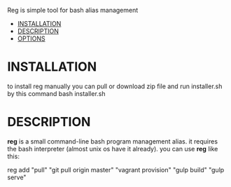 Reg is simple tool for bash alias management

- [INSTALLATION](#installation)
- [DESCRIPTION](#description)
- [OPTIONS](#options)


# INSTALLATION
to install reg manually you can pull or download zip file and run installer.sh by this command
bash installer.sh

# DESCRIPTION
**reg** is a small command-line bash program management alias. it requires the bash interpreter (almost unix os have it already).
you can use **reg** like this:

reg add "pull" "git pull origin master" "vagrant provision" "gulp build" "gulp serve"